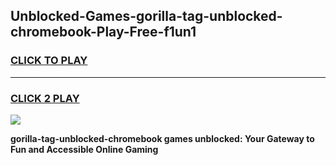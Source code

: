 
## Unblocked-Games-gorilla-tag-unblocked-chromebook-Play-Free-f1un1
<h3>
<a href="https://premium76.site?title=gorilla-tag-unblocked-chromebook&ref=18A1">CLICK TO PLAY</a></h3>
<hr>

<h3>
<a href="https://premium76.site?title=gorilla-tag-unblocked-chromebook&ref=18A1">CLICK 2 PLAY</a>
  
</h3>

<a href="https://premium76.site?title=gorilla-tag-unblocked-chromebook&ref=18A1"><img src="https://clearcache.store/games.png"></a>


**gorilla-tag-unblocked-chromebook games unblocked: Your Gateway to Fun and Accessible Online Gaming**
